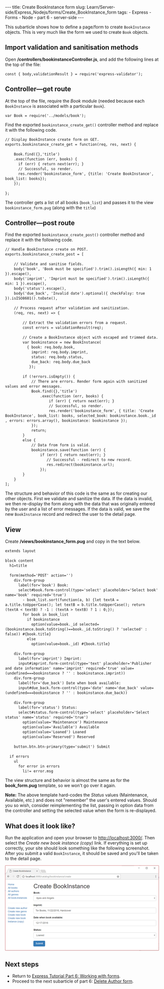 --- title: Create BookInstance form slug: Learn/Server-side/Express\_Nodejs/forms/Create\_BookInstance\_form tags: - Express - Forms - Node - part 6 - server-side ---

This subarticle shows how to define a page/form to create `BookInstance` objects. This is very much like the form we used to create `Book` objects.

Import validation and sanitisation methods
------------------------------------------

Open **/controllers/bookinstanceController.js**, and add the following lines at the top of the file:

    const { body,validationResult } = require('express-validator');

Controller—get route
--------------------

At the top of the file, require the *Book* module (needed because each `BookInstance` is associated with a particular `Book`).

    var Book = require('../models/book');

Find the exported `bookinstance_create_get()` controller method and replace it with the following code.

    // Display BookInstance create form on GET.
    exports.bookinstance_create_get = function(req, res, next) {

        Book.find({},'title')
        .exec(function (err, books) {
          if (err) { return next(err); }
          // Successful, so render.
          res.render('bookinstance_form', {title: 'Create BookInstance', book_list: books});
        });

    };

The controller gets a list of all books (`book_list`) and passes it to the view `bookinstance_form.pug` (along with the `title`)

Controller—post route
---------------------

Find the exported `bookinstance_create_post()` controller method and replace it with the following code.

    // Handle BookInstance create on POST.
    exports.bookinstance_create_post = [

        // Validate and sanitise fields.
        body('book', 'Book must be specified').trim().isLength({ min: 1 }).escape(),
        body('imprint', 'Imprint must be specified').trim().isLength({ min: 1 }).escape(),
        body('status').escape(),
        body('due_back', 'Invalid date').optional({ checkFalsy: true }).isISO8601().toDate(),

        // Process request after validation and sanitization.
        (req, res, next) => {

            // Extract the validation errors from a request.
            const errors = validationResult(req);

            // Create a BookInstance object with escaped and trimmed data.
            var bookinstance = new BookInstance(
              { book: req.body.book,
                imprint: req.body.imprint,
                status: req.body.status,
                due_back: req.body.due_back
               });

            if (!errors.isEmpty()) {
                // There are errors. Render form again with sanitized values and error messages.
                Book.find({},'title')
                    .exec(function (err, books) {
                        if (err) { return next(err); }
                        // Successful, so render.
                        res.render('bookinstance_form', { title: 'Create BookInstance', book_list: books, selected_book: bookinstance.book._id , errors: errors.array(), bookinstance: bookinstance });
                });
                return;
            }
            else {
                // Data from form is valid.
                bookinstance.save(function (err) {
                    if (err) { return next(err); }
                       // Successful - redirect to new record.
                       res.redirect(bookinstance.url);
                    });
            }
        }
    ];

The structure and behavior of this code is the same as for creating our other objects. First we validate and sanitize the data. If the data is invalid, we then re-display the form along with the data that was originally entered by the user and a list of error messages. If the data is valid, we save the new `BookInstance` record and redirect the user to the detail page.

View
----

Create **/views/bookinstance\_form.pug** and copy in the text below.

    extends layout

    block content
      h1=title

      form(method='POST' action='')
        div.form-group
          label(for='book') Book:
          select#book.form-control(type='select' placeholder='Select book' name='book' required='true')
            - book_list.sort(function(a, b) {let textA = a.title.toUpperCase(); let textB = b.title.toUpperCase(); return (textA < textB) ? -1 : (textA > textB) ? 1 : 0;});
            for book in book_list
              if bookinstance
                option(value=book._id selected=(bookinstance.book.toString()==book._id.toString() ? 'selected' : false)) #{book.title}
              else
                option(value=book._id) #{book.title}

        div.form-group
          label(for='imprint') Imprint:
          input#imprint.form-control(type='text' placeholder='Publisher and date information' name='imprint' required='true' value=(undefined===bookinstance ? '' : bookinstance.imprint))
        div.form-group
          label(for='due_back') Date when book available:
          input#due_back.form-control(type='date' name='due_back' value=(undefined===bookinstance ? '' : bookinstance.due_back))

        div.form-group
          label(for='status') Status:
          select#status.form-control(type='select' placeholder='Select status' name='status' required='true')
            option(value='Maintenance') Maintenance
            option(value='Available') Available
            option(value='Loaned') Loaned
            option(value='Reserved') Reserved

        button.btn.btn-primary(type='submit') Submit

      if errors
        ul
          for error in errors
            li!= error.msg

The view structure and behavior is almost the same as for the **book\_form.pug** template, so we won't go over it again.

**Note:** The above template hard-codes the *Status* values (Maintenance, Available, etc.) and does not "remember" the user's entered values. Should you so wish, consider reimplementing the list, passing in option data from the controller and setting the selected value when the form is re-displayed.

What does it look like?
-----------------------

Run the application and open your browser to <a href="http://localhost:3000/" class="external external-icon">http://localhost:3000/</a>. Then select the *Create new book instance (copy)* link. If everything is set up correctly, your site should look something like the following screenshot. After you submit a valid `BookInstance`, it should be saved and you'll be taken to the detail page.

![](locallibary_express_bookinstance_create_empty.png)

Next steps
----------

-   Return to [Express Tutorial Part 6: Working with forms](/en-US/docs/Learn/Server-side/Express_Nodejs/forms).
-   Proceed to the next subarticle of part 6: [Delete Author form](/en-US/docs/Learn/Server-side/Express_Nodejs/forms/Delete_author_form).

